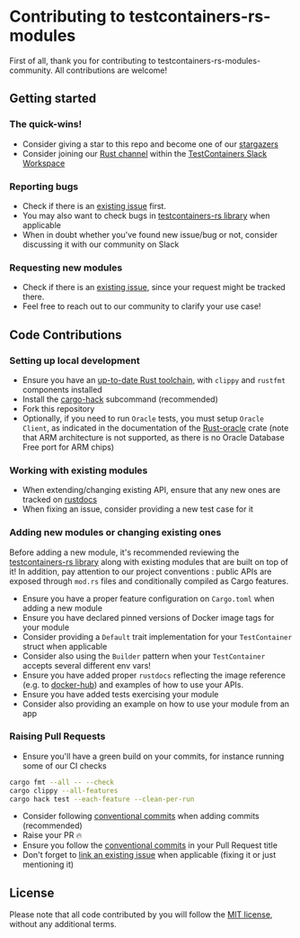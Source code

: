 # Contributing to testcontainers-rs-modules

First of all, thank you for contributing to testcontainers-rs-modules-community. All contributions are welcome!

## Getting started

### The quick-wins!

- Consider giving a star to this repo and become one of our [stargazers](https://github.com/testcontainers/testcontainers-rs-modules-community/stargazers)
- Consider joining our [Rust channel](https://testcontainers.slack.com/archives/C048EPGRCER) within the [TestContainers Slack Workspace](https://testcontainers.slack.com/)

### Reporting bugs

- Check if there is an [existing issue](https://github.com/testcontainers/testcontainers-rs-modules-community/issues) first.
- You may also want to check bugs in [testcontainers-rs library](https://github.com/testcontainers/testcontainers-rs/issues) when applicable
- When in doubt whether you've found new issue/bug or not, consider discussing it with our community on Slack

### Requesting new modules

- Check if there is an [existing issue](https://github.com/testcontainers/testcontainers-rs-modules-community/issues), since your request might be tracked there.
- Feel free to reach out to our community to clarify your use case!

## Code Contributions

### Setting up local development

- Ensure you have an [up-to-date Rust toolchain](https://rustup.rs/), with `clippy` and `rustfmt` components installed
- Install the [cargo-hack](https://github.com/taiki-e/cargo-hack) subcommand (recommended)
- Fork this repository
- Optionally, if you need to run `Oracle` tests, you must setup `Oracle Client`, as indicated in the documentation of the [Rust-oracle](https://docs.rs/oracle/latest/oracle/) crate (note that ARM architecture is not supported, as there is no Oracle Database Free port for ARM chips)

### Working with existing modules

- When extending/changing existing API, ensure that any new ones are tracked on [rustdocs](https://docs.rs/testcontainers-modules/latest/testcontainers_modules/)
- When fixing an issue, consider providing a new test case for it

### Adding new modules or changing existing ones

Before adding a new module, it's recommended reviewing the
[testcontainers-rs library](https://github.com/testcontainers/testcontainers-rs)
along with existing modules that are built on top of it! In addition, pay attention to our project conventions : public APIs
are exposed through `mod.rs` files and conditionally compiled as Cargo features.

- Ensure you have a proper feature configuration on `Cargo.toml` when adding a new module
- Ensure you have declared pinned versions of Docker image tags for your module
- Consider providing a `Default` trait implementation for your `TestContainer` struct when applicable
- Consider also using the `Builder` pattern when your `TestContainer` accepts several different env vars!
- Ensure you have added proper `rustdocs` reflecting the image reference (e.g. to [docker-hub](hub.docker.com)) and examples of how to use your APIs.
- Ensure you have added tests exercising your module
- Consider also providing an example on how to use your module from an app

### Raising Pull Requests

- Ensure you'll have a green build on your commits, for instance running some of our CI checks

```bash
cargo fmt --all -- --check
cargo clippy --all-features
cargo hack test --each-feature --clean-per-run
```
- Consider following [conventional commits](https://julien.ponge.org/blog/the-power-of-conventional-commits/) when adding commits (recommended)
- Raise your PR 🔥
- Ensure you follow the [conventional commits](https://julien.ponge.org/blog/the-power-of-conventional-commits/) in your Pull Request title
- Don't forget to [link an existing issue](https://docs.github.com/en/issues/tracking-your-work-with-issues/linking-a-pull-request-to-an-issue#linking-a-pull-request-to-an-issue-using-a-keyword) when applicable (fixing it or just mentioning it)

## License

Please note that all code contributed by you will follow the [MIT license](http://opensource.org/licenses/MIT),
without any additional terms.
